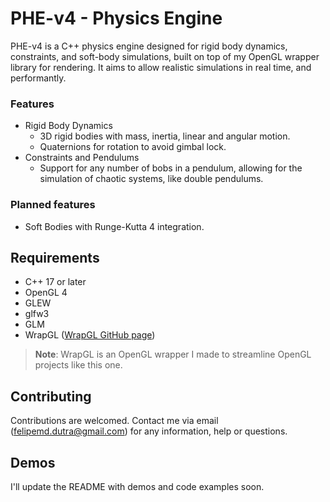 # PHE-v4 - Physics Engine

PHE-v4 is a C++ physics engine designed for rigid body dynamics, constraints,
and soft-body simulations, built on top of my OpenGL wrapper library for 
rendering. It aims to allow realistic simulations in real time, and 
performantly.

### Features

- Rigid Body Dynamics
    - 3D rigid bodies with mass, inertia, linear and angular motion.
    - Quaternions for rotation to avoid gimbal lock.
- Constraints and Pendulums
    - Support for any number of bobs in a pendulum, allowing for the simulation
      of chaotic systems, like double pendulums.

### Planned features

- Soft Bodies with Runge-Kutta 4 integration.

## Requirements

- C++ 17 or later
- OpenGL 4
- GLEW
- glfw3
- GLM
- WrapGL ([WrapGL GitHub page](https://github.com/felipemdutra/wrapgl.git))

> **Note**: WrapGL is an OpenGL wrapper I made to streamline OpenGL projects
  like this one.

## Contributing

Contributions are welcomed. Contact me via email (felipemd.dutra@gmail.com)
for any information, help or questions.

## Demos

I'll update the README with demos and code examples soon.

